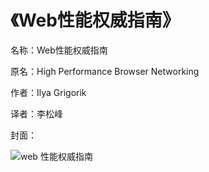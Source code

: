 《Web性能权威指南》
===
名称：Web性能权威指南

原名：High Performance Browser Networking

作者：Ilya Grigorik

译者：李松峰

封面：

![web 性能权威指南](http://img4.douban.com/lpic/s27249387.jpg)
